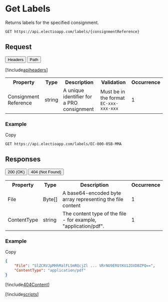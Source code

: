 # Get Labels

Returns labels for the specified consignment.

`GET https://api.electioapp.com/labels/{consignmentReference}`

## Request

<div class="tab">
    <button class="requestTabLinks" onclick="openRequestTab(event, 'headers')">Headers</button>
    <button class="requestTabLinks" onclick="openRequestTab(event, 'path')" id="defaultRequest">Path</button>
</div>

<div id="headers"  class="requestTabContent">

[!include[apiheaders](../includes/apiheaders.md)]

</div>

<div id="path"  class="requestTabContent">

<table>
    <tr>
        <th>Property</th>
        <th>Type</th>
        <th>Description</th>
        <th>Validation</th>
        <th>Occurrence</th>
    </tr>
    <tr>
        <td>Consignment Reference</td>
        <td>string</td>
        <td>A unique identifier for a PRO consignment </td>
        <td>Must be in the format <code>EC-xxx-xxx-xxx</code></td>
        <td>1</td>
    </tr>
</table> 

<div class="copyheader">

### Example
<div class="copybutton" onclick="CopyToClipboard(this, 'requestExample')"><span class='glyphicon glyphicon-copy'></span><span class='copy'>Copy</span></div>

</div>

<div id="requestExample" class="copycontent"onclick="CopyToClipboard(this, 'requestExample')">

```
GET https://api.electioapp.com/labels/EC-000-05B-MMA
```
</div>

</div>

## Responses

<div class="tab">
  <button class="responseTabLinks" onclick="openCity(event, '200')" id="defaultResponse">200 (OK)</button>
  <button class="responseTabLinks" onclick="openCity(event, '404')">404 (Not Found)</button>
</div>

<div id="200"  class="responseTabContent">

<table>
    <tr>
        <th>Property</th>
        <th>Type</th>
        <th>Description</th>
        <th>Occurrence</th>
    </tr>
    <tr>
        <td>File</td>
        <td>Byte[]</td>
        <td>A base64-encoded byte array representing the file content</td>
        <td>1</td>
    </tr>
    <tr>
        <td>ContentType</td>
        <td>string</td>
        <td>The content type of the file - for example, "application/pdf".</td>
        <td>1</td>
    </tr>    
</table> 

<div class="copyheader">
    
<h3>Example</h3>
<div class="copybutton" onclick="CopyToClipboard(this, '200example')"><span class='glyphicon glyphicon-copy'></span><span class='copy'>Copy</span></div>

</div>

<div id="200example" class="copycontent" onclick="CopyToClipboard(this, '200example')">

```json
{
    "File": "SlZCRVJpMHhMalFLSmRQcjZl ... VRrNU9ERUtKU1ZGVDBZPQ==",
    "ContentType": "application/pdf"
}
```
</div>

</div>

<div id="404"  class="responseTabContent">

[!include[404Content](../includes/404Content.md)]

</div>

[!include[scripts](../includes/scripts.md)]